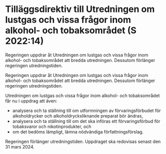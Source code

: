 # Tilläggsdirektiv till Utredningen om lustgas och vissa frågor inom alkohol- och tobaksområdet (S 2022:14)

Regeringen uppdrar åt Utredningen om lustgas och vissa frågor inom alkohol- och tobaksområdet att bredda utredningen. Dessutom förlänger regeringen utredningstiden.

Regeringen uppdrar åt Utredningen om lustgas och vissa frågor inom alkohol- och tobaksområdet att bredda utredningen. Dessutom förlänger regeringen utredningstiden.

Utredningen om lustgas och vissa frågor inom alkohol- och tobaksområdet får nu i uppdrag att även:

* analysera och ta ställning till om utformningen av förvaringsförbudet för alkoholdrycker och alkoholdrycksliknande preparat bör ändras,
* analysera och ta ställning till om det ska införas ett förvaringsförbud för tobaksvaror och nikotinprodukter, och
* om det bedöms lämpligt, lämna nödvändiga författningsförslag.

Regeringen förlänger utredningstiden. Uppdraget ska redovisas senast den 31 mars 2024.

